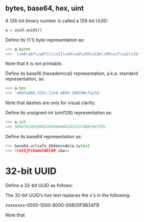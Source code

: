 ## bytes, base64, hex, uint

A 128-bit binary number is called a 128-bit UUID:
```python
a = uuid.uuid1()
```

Define its (1:1) byte representation as:
```python
>>> a.bytes
>>> '\xe6\xb7\xadf1\\\x11\xe9\xa8\x94\x18e\x90\xcf\xa2\x1b'
```
Note that it is not printable.

Define its base16 (hexademical) representation, a.k.a. standard representation, as:
```python
>>> a.hex
>>> 'e6b7ad66-315c-11e9-a894-186590cfa21b'
```
Note that dashes are only for visual clarify.

Define its unsigned-int (uint128) representation as:
```python
>>> a.int
>>> 306676146309052603664961875237988704795L
```

Define its base64 representation as:
```python
>>> base64.urlsafe_b64encode(a.bytes)
>>> 5retZjFcEemolBhlkM-iGw==
```

# 32-bit UUID

Define a 32-bit UUID as follows:

The 32-bit UUID’s hex text replaces the x's in the following:

xxxxxxxx-0000-1000-8000-00805F9B34FB

Note that 